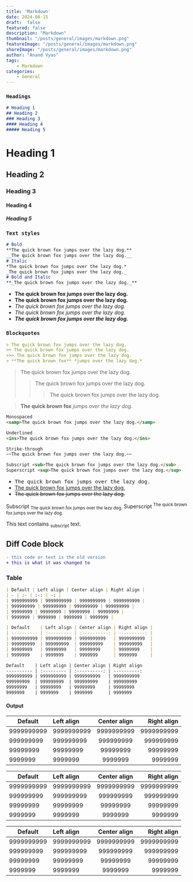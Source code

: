```yaml
---
title: 'Markdown'
date: 2024-08-15
draft:  false   
featured: false  
description: "Markdown"
thumbnail: "/posts/general/images/markdown.png"
featureImage: "/posts/general/images/markdown.png" 
shareImage: "/posts/general/images/markdown.png"
author: "Anand Vyas"
tags:
    - Markdown
categories:     
    - General
---
```


### `Headings`

```markdown
# Heading 1
## Heading 2
### Heading 3
#### Heading 4
##### Heading 5
```

# Heading 1
## Heading 2
### Heading 3
#### Heading 4
##### Heading 5

### `Text styles`

```markdown
# Bold
**The quick brown fox jumps over the lazy dog.**
__The quick brown fox jumps over the lazy dog.__
# Italic
*The quick brown fox jumps over the lazy dog.*
_The quick brown fox jumps over the lazy dog._
# Bold and Italic
**_The quick brown fox jumps over the lazy dog._**
```

- **The quick brown fox jumps over the lazy dog.**
- __The quick brown fox jumps over the lazy dog.__
- *The quick brown fox jumps over the lazy dog.*
- _The quick brown fox jumps over the lazy dog._
- **_The quick brown fox jumps over the lazy dog._**

### `Blockquotes`

```markdown
> The quick brown fox jumps over the lazy dog.
>> The quick brown fox jumps over the lazy dog.
>>> The quick brown fox jumps over the lazy dog.
> **The quick brown fox** *jumps over the lazy dog.*
```

> The quick brown fox jumps over the lazy dog.
>> The quick brown fox jumps over the lazy dog.
>>> The quick brown fox jumps over the lazy dog.

> **The quick brown fox** *jumps over the lazy dog.*


```markdown
Monospaced
<samp>The quick brown fox jumps over the lazy dog.</samp>

Underlined
<ins>The quick brown fox jumps over the lazy dog.</ins>

Strike-through
~~The quick brown fox jumps over the lazy dog.~~

Subscript <sub>The quick brown fox jumps over the lazy dog.</sub>
Superscript <sup>The quick brown fox jumps over the lazy dog.</sup>

```
- <samp>The quick brown fox jumps over the lazy dog.</samp>
- <ins>The quick brown fox jumps over the lazy dog.</ins>
- ~~The quick brown fox jumps over the lazy dog.~~


Subscript <sub>The quick brown fox jumps over the lazy dog.</sub>
Superscript <sup>The quick brown fox jumps over the lazy dog.</sup>
<p>This text contains <sub>subscript</sub> text.</p>

## Diff Code block

```diff
- this code or text is the old version
+ this is what it was changed to
```
### Table
```markdown
| Default | Left align | Center align | Right align |
| - | :- | :-: | -: |
| 9999999999 | 9999999999 | 9999999999 | 9999999999 |
| 999999999 | 999999999 | 999999999 | 999999999 |
| 99999999 | 99999999 | 99999999 | 99999999 |
| 9999999 | 9999999 | 9999999 | 9999999 |

| Default    | Left align | Center align | Right align |
| ---------- | :--------- | :----------: | ----------: |
| 9999999999 | 9999999999 | 9999999999   | 9999999999  |
| 999999999  | 999999999  | 999999999    | 999999999   |
| 99999999   | 99999999   | 99999999     | 99999999    |
| 9999999    | 9999999    | 9999999      | 9999999     |

Default    | Left align | Center align | Right align
---------- | :--------- | :----------: | ----------:
9999999999 | 9999999999 | 9999999999   | 9999999999
999999999  | 999999999  | 999999999    | 999999999
99999999   | 99999999   | 99999999     | 99999999
9999999    | 9999999    | 9999999      | 9999999
```
#### Output

| Default | Left align | Center align | Right align |
| - | :- | :-: | -: |
| 9999999999 | 9999999999 | 9999999999 | 9999999999 |
| 999999999 | 999999999 | 999999999 | 999999999 |
| 99999999 | 99999999 | 99999999 | 99999999 |
| 9999999 | 9999999 | 9999999 | 9999999 |

| Default    | Left align | Center align | Right align |
| ---------- | :--------- | :----------: | ----------: |
| 9999999999 | 9999999999 | 9999999999   | 9999999999  |
| 999999999  | 999999999  | 999999999    | 999999999   |
| 99999999   | 99999999   | 99999999     | 99999999    |
| 9999999    | 9999999    | 9999999      | 9999999     |

Default    | Left align | Center align | Right align
---------- | :--------- | :----------: | ----------:
9999999999 | 9999999999 | 9999999999   | 9999999999
999999999  | 999999999  | 999999999    | 999999999
99999999   | 99999999   | 99999999     | 99999999
9999999    | 9999999    | 9999999      | 9999999

